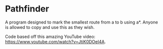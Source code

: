 # Pathfinder
A program designed to mark the smallest route from a to b using a*. Anyone is allowed to copy and use this as they wish.

Code based off this amazing YouTube video: https://www.youtube.com/watch?v=JtiK0DOeI4A. 

